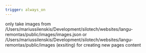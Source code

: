 ```yaml
---
trigger: always_on
---
```


only take images from /Users/mariussilenskis/Development/silotech/websites/langu-remontas/public/images/images.json or /Users/mariussilenskis/Development/silotech/websites/langu-remontas/public/images (exsiting) for creating new pages content